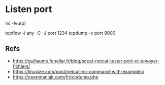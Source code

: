 # Listen port
nc -lvu(p) <port>

tcpflow -i any -C -J port 1234
tcpdump -v port 9000

Refs
----
* https://guillaume.fenollar.fr/blog/socat-netcat-tester-port-et-envoyer-fichiers/
* https://linuxize.com/post/netcat-nc-command-with-examples/
* https://openmaniak.com/fr/tcpdump.php
